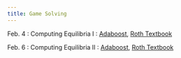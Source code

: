 ```yaml
---
title: Game Solving
---
```


Feb. 4
: Computing Equilibria I
  : [Adaboost](https://www.cis.upenn.edu/~mkearns/teaching/COLT/adaboost.pdf), [Roth Textbook](https://www.cis.upenn.edu/~aaroth/GamesInLearning.pdf)

Feb. 6
: Computing Equilibria II
  : [Adaboost](https://www.cis.upenn.edu/~mkearns/teaching/COLT/adaboost.pdf), [Roth Textbook](https://www.cis.upenn.edu/~aaroth/GamesInLearning.pdf)